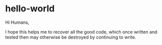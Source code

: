 hello-world
===========
Hi Humans,

I hope this helps me to recover all the good code, which once written and tested then may otherwise be destroyed by continuing to write.
